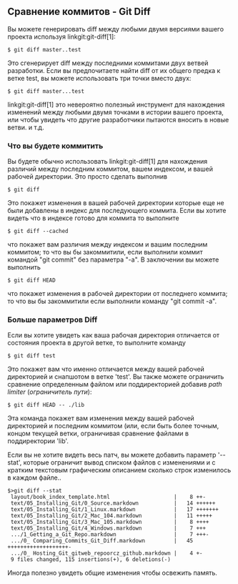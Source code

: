 ## Сравнение коммитов - Git Diff ##

Вы можете генерировать diff между любыми двумя версиями вашего проекта используя linkgit:git-diff[1]:

    $ git diff master..test

Это сгенерирует diff между последними коммитами двух ветвей разработки. Если вы предпочитаете найти diff от их общего предка к ветке test, вы можете использовать три точки вместо двух:

    $ git diff master...test

linkgit:git-diff[1] это невероятно полезный инструмент для нахождения изменений между любыми двумя точками в истории вашего проекта, или чтобы увидеть что другие разработчики пытаются вносить в новые ветви. и т.д.

### Что вы будете коммитить ###

Вы будете обычно использовать linkgit:git-diff[1] для нахождения различий между последним коммитом, вашем индексом, и вашей рабочей директории. Это просто сделать выполнив 
    
    $ git diff
    
Это покажет изменения в вашей рабочей директории которые еще не были добавлены в индекс для последующего коммита. Если вы хотите видеть что в индексе готово для коммита то выполните

    $ git diff --cached

что покажет вам различия между индексом и вашим последним коммитом; то что вы бы закоммитили, если выполнили коммит командой "git commit" без параметра "-a".
В заключении вы можете выполнить

    $ git diff HEAD

что покажет изменения в рабочей директории от последнего коммита; то что вы бы закоммитили если выполнили команду "git commit -a".

### Больше параметров Diff ###

Если вы хотите увидеть как ваша рабочая директория отличается от состояния проекта в другой ветке, то выполните команду

    $ git diff test
    
Это покажет вам что именно отличается между вашей рабочей директорией и снапшотом в ветке 'test'.  Вы также можете ограничить сравнение определенным файлом или поддиректорией добавив *path limiter* (*ограничитель пути*):

    $ git diff HEAD -- ./lib 

Эта команда покажет вам изменения между вашей рабочей директорией и последним коммитом (или, если быть более точным, концом текущей ветки, ограничивая сравнение файлами в поддиректории 'lib'.

Если вы не хотите видеть весь патч, вы можете добавить параметр '--stat', которые ограничит вывод списком файлов с изменениями и с кратким текстовым графическим описанием сколько строк изменилось в каждом файле..

    $>git diff --stat
     layout/book_index_template.html                    |    8 ++-
     text/05_Installing_Git/0_Source.markdown           |   14 ++++++
     text/05_Installing_Git/1_Linux.markdown            |   17 +++++++
     text/05_Installing_Git/2_Mac_104.markdown          |   11 +++++
     text/05_Installing_Git/3_Mac_105.markdown          |    8 ++++
     text/05_Installing_Git/4_Windows.markdown          |    7 +++
     .../1_Getting_a_Git_Repo.markdown                  |    7 +++-
     .../0_ Comparing_Commits_Git_Diff.markdown         |   45 +++++++++++++++++++-
     .../0_ Hosting_Git_gitweb_repoorcz_github.markdown |    4 +-
     9 files changed, 115 insertions(+), 6 deletions(-)

Иногда полезно увидеть общие изменения чтобы освежить память.
